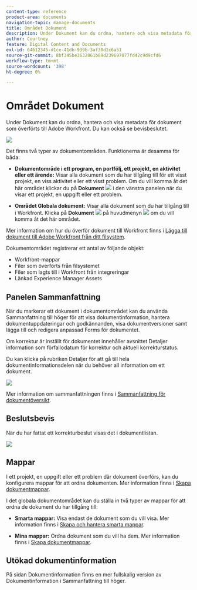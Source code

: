 ```yaml
---
content-type: reference
product-area: documents
navigation-topic: manage-documents
title: Området Dokument
description: Under Dokument kan du ordna, hantera och visa metadata för dokument som överförts till Adobe Workfront. Du kan också se bevisbeslutet.
author: Courtney
feature: Digital Content and Documents
exl-id: 64612345-d1ce-41db-939b-3af30d1c6a51
source-git-commit: 8bf345be3632061b89d239697077fd42c9d9cfd6
workflow-type: tm+mt
source-wordcount: '398'
ht-degree: 0%

---
```


# Området Dokument

Under Dokument kan du ordna, hantera och visa metadata för dokument som överförts till Adobe Workfront. Du kan också se bevisbeslutet.

![](assets/documents-area-v2-350x199.png)

Det finns två typer av dokumentområden. Funktionerna är desamma för båda:

* **Dokumentområde i ett program, en portfölj, ett projekt, en aktivitet eller ett ärende:** Visar alla dokument som du har tillgång till för ett visst projekt, en viss aktivitet eller ett visst problem. Om du vill komma åt det här området klickar du på **Dokument** ![](assets/document-icon-12x14.png) i den vänstra panelen när du visar ett projekt, en uppgift eller ett problem.

* **Området Globala dokument:** Visar alla dokument som du har tillgång till i Workfront. Klicka på **Dokument** ![](assets/document-icon.png) på huvudmenyn ![](assets/main-menu-icon.png) om du vill komma åt det här området.

Mer information om hur du överför dokument till Workfront finns i [Lägga till dokument till Adobe Workfront från ditt filsystem](../../documents/adding-documents-to-workfront/add-documents-from-file-system.md).


Dokumentområdet registrerar ett antal av följande objekt:

* Workfront-mappar
* Filer som överförts från filsystemet
* Filer som lagts till i Workfront från integreringar
* Länkad Experience Manager Assets

## Panelen Sammanfattning

När du markerar ett dokument i dokumentområdet kan du använda Sammanfattning till höger för att visa dokumentinformation, hantera dokumentuppdateringar och godkännanden, visa dokumentversioner samt lägga till och redigera anpassad Forms för dokumentet.

Om korrektur är inställt för dokumentet innehåller avsnittet Detaljer information som förfallodatum för korrektur och aktuell korrekturstatus.

Du kan klicka på rubriken Detaljer för att gå till hela dokumentinformationsdelen när du behöver all information om ett dokument.

![](assets/documents-area-v2-350x199.png)

Mer information om sammanfattningen finns i [Sammanfattning för dokumentöversikt](../../documents/managing-documents/summary-for-documents.md).

## Beslutsbevis

När du har fattat ett korrekturbeslut visas det i dokumentlistan.

![](assets/proof-decision---doc-list-350x168.png)

## Mappar

I ett projekt, en uppgift eller ett problem där dokument överförs, kan du konfigurera mappar för att ordna dokumenten. Mer information finns i [Skapa dokumentmappar](../../documents/organizing-documents/create-documents-folder.md).

I det globala dokumentområdet kan du ställa in två typer av mappar för att ordna de dokument du har tillgång till:

* **Smarta mappar:** Visa endast de dokument som du vill visa. Mer information finns i [Skapa och hantera smarta mappar](../../documents/organizing-documents/create-manage-smart-folders.md).

* **Mina mappar:** Ordna dokument som du vill ha dem. Mer information finns i [Skapa dokumentmappar](../../documents/organizing-documents/create-documents-folder.md).

## Utökad dokumentinformation

På sidan Dokumentinformation finns en mer fullskalig version av Dokumentinformation i Sammanfattning till höger.
